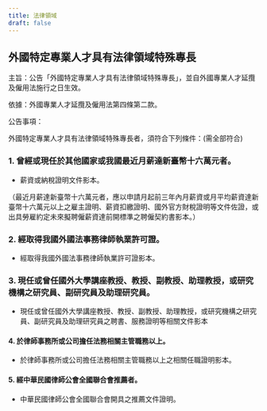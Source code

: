 ```yaml
---
title: 法律領域
draft: false
---
```

## 外國特定專業人才具有法律領域特殊專長

主旨：公告「外國特定專業人才具有法律領域特殊專長」，並自外國專業人才延攬及僱用法施行之日生效。

依據：外國專業人才延攬及僱用法第四條第二款。

公告事項：

外國特定專業人才具有法律領域特殊專長者，須符合下列條件：(需全部符合)

### 1. 曾經或現任於其他國家或我國最近月薪達新臺幣十六萬元者。

* 薪資或納稅證明文件影本。

（最近月薪達新臺幣十六萬元者，應以申請月起前三年內月薪資或月平均薪資達新臺幣十六萬元以上之雇主證明、薪資扣繳證明、國外官方財稅證明等文件佐證，或出具勞雇約定未來擬聘僱薪資達前開標準之聘僱契約書影本。）

### 2. 經取得我國外國法事務律師執業許可證。

* 經取得我國外國法事務律師執業許可證影本。

### 3. 現任或曾任國外大學講座教授、教授、副教授、助理教授，或研究機構之研究員、副研究員及助理研究員。

* 現任或曾任國外大學講座教授、教授、副教授、助理教授，或研究機構之研究員、副研究員及助理研究員之聘書、服務證明等相關文件影本

#### 4. 於律師事務所或公司擔任法務相關主管職務以上。

* 於律師事務所或公司擔任法務相關主管職務以上之相關任職證明影本。

#### 5. 經中華民國律師公會全國聯合會推薦者。

* 中華民國律師公會全國聯合會開具之推薦文件證明。
